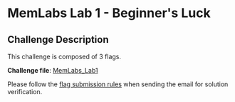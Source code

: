 # **MemLabs Lab 1 - Beginner's Luck**

## **Challenge Description**

This challenge is composed of 3 flags.

**Challenge file**: [MemLabs_Lab1](https://mega.nz/#!6l4BhKIb!l8ATZoliB_ULlvlkESwkPiXAETJEF7p91Gf9CWuQI70)

Please follow the [flag submission rules](https://github.com/stuxnet999/MemLabs#flag-submission) when sending the email for solution verification.